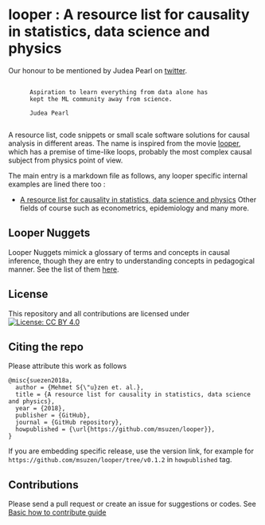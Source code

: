 # looper : A resource list for causality in statistics, data science and physics

Our honour to be mentioned by Judea Pearl on [twitter](https://twitter.com/ceobillionaire/status/1388630546797023232).

```
 
      Aspiration to learn everything from data alone has 
      kept the ML community away from science.
      
      Judea Pearl
      
```

A resource list, code snippets or small scale software solutions for causal analysis in different areas. The name is inspired from the movie [looper](https://en.wikipedia.org/wiki/Looper_(film)), which has a premise of time-like loops, probably the most complex causal subject from physics point of view.

The main entry is a markdown file as follows, any looper specific internal examples are lined there too : 

* [A resource list for causality in statistics, data science and physics](looper.md)
  Other  fields of course such as econometrics, epidemiology and many more.

## Looper Nuggets

Looper Nuggets mimick a glossary of terms and concepts in causal inference, though they are entry to 
understanding concepts in pedagogical manner. See the list of
them [here](nuggets/looper-nuggets.md).

## License

This repository and all contributions are licensed under
[![License: CC BY 4.0](https://i.creativecommons.org/l/by/4.0/88x31.png)](https://creativecommons.org/licenses/by/4.0/)

## Citing the repo

Please attribute this work as follows

```
@misc{suezen2018a,
  author = {Mehmet S{\"u}zen et. al.},
  title = {A resource list for causality in statistics, data science and physics},
  year = {2018},
  publisher = {GitHub},
  journal = {GitHub repository},
  howpublished = {\url{https://github.com/msuzen/looper}},
}
```
If you are embedding specific release, use the version link, for example for `https://github.com/msuzen/looper/tree/v0.1.2`
in `howpublished` tag.

## Contributions

Please send a pull request or create an issue for suggestions or codes. See [Basic how to contribute guide](contribution_guide.md)

